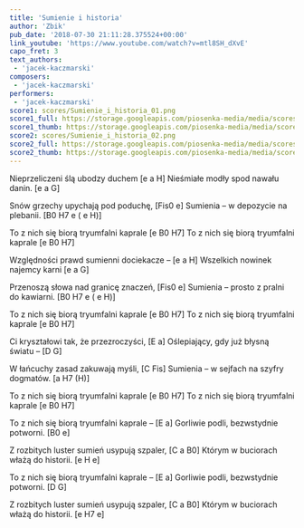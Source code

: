 ```yaml
---
title: 'Sumienie i historia'
author: 'Zbik'
pub_date: '2018-07-30 21:11:28.375524+00:00'
link_youtube: 'https://www.youtube.com/watch?v=mtl8SH_dXvE'
capo_fret: 3
text_authors:
 - 'jacek-kaczmarski'
composers:
 - 'jacek-kaczmarski'
performers:
 - 'jacek-kaczmarski'
score1: scores/Sumienie_i_historia_01.png
score1_full: https://storage.googleapis.com/piosenka-media/media/scores/Sumienie_i_historia_01.png
score1_thumb: https://storage.googleapis.com/piosenka-media/media/scores/Sumienie_i_historia_01.png.180x0_q85_upscale.jpg
score2: scores/Sumienie_i_historia_02.png
score2_full: https://storage.googleapis.com/piosenka-media/media/scores/Sumienie_i_historia_02.png
score2_thumb: https://storage.googleapis.com/piosenka-media/media/scores/Sumienie_i_historia_02.png.180x0_q85_upscale.jpg
---
```


Nieprzeliczeni ślą ubodzy duchem [e a H]
Nieśmiałe modły spod nawału danin. [e a G]

Snów grzechy upychają pod poduchę, [Fis0 e]
Sumienia – w depozycie na plebanii. [B0 H7 e ( e H)]

To z nich się biorą tryumfalni kaprale [e B0 H7]
To z nich się biorą tryumfalni kaprale [e B0 H7]

Względności prawd sumienni dociekacze – [e a H]
Wszelkich nowinek najemcy karni [e a G]

Przenoszą słowa nad granicę znaczeń, [Fis0 e]
Sumienia – prosto z pralni do kawiarni. [B0 H7 e ( e H)]

To z nich się biorą tryumfalni kaprale [e B0 H7]
To z nich się biorą tryumfalni kaprale [e B0 H7]

Ci kryształowi tak, że przezroczyści, [E a]
Oślepiający, gdy już błysną światu – [D G]

W łańcuchy zasad zakuwają myśli, [C Fis]
Sumienia – w sejfach na szyfry dogmatów. [a H7 (H)]

To z nich się biorą tryumfalni kaprale [e B0 H7]
To z nich się biorą tryumfalni kaprale [e B0 H7]

To z nich się biorą tryumfalni kaprale – [E a]
Gorliwie podli, bezwstydnie potworni. [B0 e]

Z rozbitych luster sumień usypują szpaler, [C a B0]
Którym w buciorach włażą do historii. [e H e]

To z nich się biorą tryumfalni kaprale – [E a]
Gorliwie podli, bezwstydnie potworni. [D G]

Z rozbitych luster sumień usypują szpaler, [C a B0]
Którym w buciorach włażą do historii. [e H7 e]